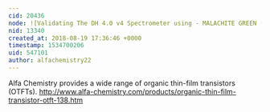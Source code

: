 ```yaml
---
cid: 20436
node: ![Validating The DH 4.0 v4 Spectrometer using - MALACHITE GREEN (Oxalate)](../notes/dhaffnersr/08-08-2016/validating-the-dh-4-0-v4-spectrometer-using-malachite-green-oxalate)
nid: 13340
created_at: 2018-08-19 17:36:46 +0000
timestamp: 1534700206
uid: 547101
author: alfachemistry22
---
```


Alfa Chemistry provides a wide range of organic thin-film transistors (OTFTs).
http://www.alfa-chemistry.com/products/organic-thin-film-transistor-otft-138.htm




